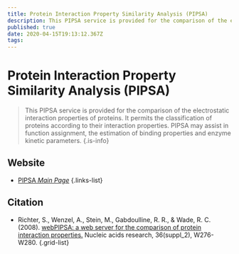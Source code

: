 ```yaml
---
title: Protein Interaction Property Similarity Analysis (PIPSA)
description: This PIPSA service is provided for the comparison of the electrostatic interaction properties of proteins. It permits the classification of proteins according to their interaction properties.
published: true
date: 2020-04-15T19:13:12.367Z
tags: 
---
```


# Protein Interaction Property Similarity Analysis (PIPSA)

> This PIPSA service is provided for the comparison of the electrostatic interaction properties of proteins. It permits the classification of proteins according to their interaction properties. PIPSA may assist in function assignment, the estimation of binding properties and enzyme kinetic parameters.
{.is-info}



## Website

- [PIPSA *Main Page*](https://pipsa.h-its.org/pipsa/)
{.links-list}

## Citation

- Richter, S., Wenzel, A., Stein, M., Gabdoulline, R. R., & Wade, R. C. (2008). [webPIPSA: a web server for the comparison of protein interaction properties.](https://academic.oup.com/nar/article/36/suppl_2/W276/2505762) Nucleic acids research, 36(suppl_2), W276-W280.
{.grid-list}